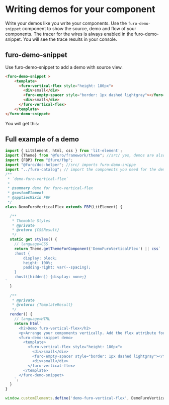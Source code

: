 # Writing demos for your component
Write your demos like you write your components. Use the `furo-demo-snippet` component to show the source, demo and flow of your components.
The tracer for the wires is always enabled in the furo-demo-snippet. 
You will see the trace results in your console.   

## furo-demo-snippet
Use furo-demo-snippet to add a demo with source view.

```html
<furo-demo-snippet >
    <template>
      <furo-vertical-flex style="height: 180px">
        <div>small</div>
        <furo-empty-spacer style="border: 1px dashed lightgray"></furo-empty-spacer>
        <div>small</div>
      </furo-vertical-flex>
    </template>
</furo-demo-snippet>
```

You will get this:

<furo-demo-snippet >
    <template>
      <furo-vertical-flex style="height: 180px">
        <div>small</div>
        <furo-empty-spacer style="border: 1px dashed lightgray"></furo-empty-spacer>
        <div>small</div>
      </furo-vertical-flex>
    </template>
</furo-demo-snippet>


## Full example of a demo

````javascript
import { LitElement, html, css } from 'lit-element';
import {Theme} from "@furo/framework/theme"; //src/ yes, demos are also themeable and stylabl
import {FBP} from "@furo/fbp";
import "@furo/doc-helper"; //src/ imports furo-demo-snippe
import "../furo-catalog"; // import the components you need for the demo itself
/**
 * `demo-furo-vertical-flex`
 *
 * @summary demo for furo-vertical-flex
 * @customElement
 * @appliesMixin FBP
 */
class DemoFuroVerticalFlex extends FBP(LitElement) {

  /**
   * Themable Styles
   * @private
   * @return {CSSResult}
   */
  static get styles() {
    // language=CSS
    return Theme.getThemeForComponent('DemoFuroVerticalFlex') || css`
    :host {
        display: block;
        height: 100%;
        padding-right: var(--spacing);
    }
    :host([hidden]) {display: none;}       
`
  }
  
  /**
   * @private
   * @returns {TemplateResult}
   */
  render() {
    // language=HTML
    return html`
      <h2>Demo furo-vertical-flex</h2>
      <p>Arrange your components vertically. Add the flex attribute for the flexing part.</p>
      <furo-demo-snippet demo>
        <template>
          <furo-vertical-flex style="height: 180px">
            <div>small</div>
            <furo-empty-spacer style="border: 1px dashed lightgray"></furo-empty-spacer>
            <div>small</div>
          </furo-vertical-flex>
        </template>
      </furo-demo-snippet>
    `;
  }
}

window.customElements.define('demo-furo-vertical-flex', DemoFuroVerticalFlex);


````
